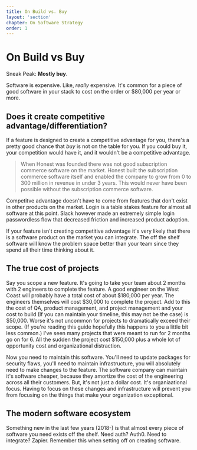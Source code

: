 ```yaml
---
title: On Build vs. Buy
layout: 'section'
chapter: On Software Strategy
order: 1
---
```

# On Build vs Buy

Sneak Peak: __Mostly buy__.

Software is expensive. Like, *really* expensive. It's common for a piece of good software in your stack to cost on the order or $80,000 per year or more. 

## Does it create competitive advantage/differentiation?

If a feature is designed to create a competitive advantage for you, there's a pretty good chance that *buy* is not on the table for you. If you could buy it, your competition would have it, and it wouldn't be a competitive advantage.

> When Honest was founded there was not good subscription commerce software on the market. Honest built the subscription commerce software itself and enabled the company to grow from 0 to 300 million in revenue in under 3 years. This would never have been possible without the subscription commerce software.

Competitve advantage doesn't have to come from features that don't exist in other products on the market. Login is a table stakes feature for almost all software at this point. Slack however made an extremely simple login passwordless flow that decreased friction and increased product adoption. 

If your feature isn't creating competitive advantage it's very likely that there is a software product on the market you can integrate. The off the shelf software will know the problem space better than your team since they spend all their time thinking about it.

## The true cost of projects

Say you scope a new feature. It's going to take your team about 2 months with 2 engineers to complete the feature. A good engineer on the West Coast will probably have a total cost of about $180,000 per year. The engineers themselves will cost $30,000 to complete the project. Add to this the cost of QA, product management, and project management and your cost to build (If you can maintain your timeline, this may not be the case) is $50,000. Worse it's not uncommon for projects to dramatically exceed their scope. (If you're reading this guide hopefully this happens to you a little bit less common.) I've seen many projects that were meant to run for 2 months go on for 6. All the sudden the project cost $150,000 plus a whole lot of opportunity cost and organizational distraction.

Now you need to maintain this software. You'll need to update packages for security flaws, you'll need to maintain infrastructure, you will absolutely need to make changes to the feature. The software company can maintain it's software cheaper, because they amortize the cost of the engineering across all their customers. But, it's not just a dollar cost. It's organiaational focus. Having to focus on these changes and infrastructure will prevent you from focusing on the things that make your organization exceptional.

## The modern software ecosystem

Something new in the last few years (2018-) is that almost every piece of software you need exists off the shelf. Need auth? Auth0. Need to integrate? Zapier. Remember this when setting off on creating software.


